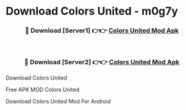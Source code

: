 # Download Colors United - m0g7y



<div align="center">
<h3>🔴 Download [Server1] 👉👉 <a href="https://momento.my/?title=Colors_United">Colors United Mod Apk</a></h3><br>

<h3>🔴 Download [Server2] 👉👉 <a href="https://momento.my/?title=Colors_United">Colors United Mod Apk</a></h3>
</div>



Download Colors United 

Free APK MOD Colors United 

Download Colors United Mod For Android
